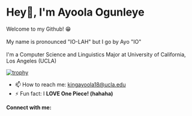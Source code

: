 # Hey👋, I'm Ayoola Ogunleye 


Welcome to my Github! 😁
<br>
<br>
My name is pronounced "IO-LAH" but I go by Ayo "IO"
<br>
<br>
I'm a Computer Science and Linguistics Major at University of California, Los Angeles (UCLA)

[![trophy](https://github-profile-trophy.vercel.app/?username=ayoola135790)](https://github.com/ryo-ma/github-profile-trophy)


- 📫 How to reach me: kingayoola18@ucla.edu
- ⚡ Fun fact: I <b>LOVE<b> One Piece! (hahaha)

Connect with me:



<!--
**ayoola135790/ayoola135790** is a ✨ _special_ ✨ repository because its `README.md` (this file) appears on your GitHub profile.



Here are some ideas to get you started:

- 🔭 I’m currently working on ...
- 🌱 I’m currently learning ...
- 👯 I’m looking to collaborate on ...
- 🤔 I’m looking for help with ...
- 💬 Ask me about ...
- 📫 How to reach me: ...
- 😄 Pronouns: ...
- ⚡ Fun fact: ...
-->
